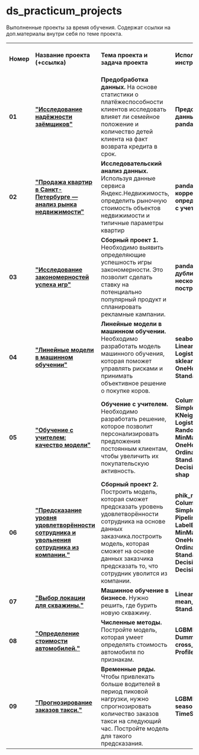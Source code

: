 # ds_practicum_projects
Выполненные проекты за время обучения. Содержат ссылки на доп.материалы внутри себя по теме проекта.
<br/>
<table>
    <tr>
        <td><b>Номер</b></td>
        <td><b>Название проекта (+ссылка)</b></td>
        <td><b>Тема проекта и задача проекта</b></td>
        <td><b>Используемые инструменты</b></td>
        <td><b>Темы инф. материалов и рекомендации ревьювера</b></td>
    </tr>
    <tr>
        <td> <b>01</b></td>
        <td><a href="https://github.com/DinoWithPython/ds_practicum_projects/tree/main/Надежность%20заемщиков" target="_blank"><b>"Исследование надёжности заёмщиков"</b></a></td>
        <td><b>Предобработка данных.</b> На основе статистики о платёжеспособности клиентов исследовать влияет ли семейное положение и количество детей клиента на факт возврата кредита в срок.</td>
        <td><b>Предобработка данных, python, pandas</b></td>
        <td>qcut, настройка юпитера, PEP8, plotly, SQL тренажер и задачки, Главред</td>
    </tr>
    <tr>
        <td> <b>02</b></td>
        <td><a href="https://github.com/DinoWithPython/ds_practicum_projects/tree/main/Анализ%20рынка%20недвижимости%20Питера" target="_blank"><b>"Продажа квартир в Санкт-Петербурге — анализ рынка недвижимости"</b></a></td>
        <td><b>Исследовательский анализ данных.</b> Используя данные сервиса Яндекс.Недвижимость, определить рыночную стоимость объектов недвижимости и типичные параметры квартир</td>
        <td><b>pandas, seaborn, корреляция, определение типа дат с учетом разных лет</b></td>
        <td>Kaggle, astype('datetime64[M]') для корректного учета месяца, habr по предобработке, seaborn</td>
    </tr>
    <tr>
        <td> <b>03</b></td>
        <td><a href="https://github.com/DinoWithPython/ds_practicum_projects/blob/main/03%20Сборный%20проект%201(Анализ%20рынка%20игровых%20платформ%20и%20игр).ipynb" target="_blank"><b>"Исследование закономерностей успеха игр"</b></a></td>
        <td><b>Сборный проект 1.</b> Необходимо выявить определяющие успешность игры закономерности. Это позволит сделать ставку на потенциально популярный продукт и спланировать рекламные кампании.</td>
        <td><b>pandas, поиск дубликатов в нескольких столбцах, построение pie</b></td>
        <td>Книга по Matplolib, статьи построения усов и прочего, отношение между переменными</td>
    </tr>
    <tr>
        <td> <b>04</b></td>
        <td><a href="https://github.com/DinoWithPython/ds_practicum_projects/blob/main/04%20Линейные%20модели%20в%20машинном%20обучении.ipynb" target="_blank"><b>"Линейные модели в машинном обучении"</b></a></td>
        <td><b>Линейные модели в машинном обучении.</b> Необходимо разработать модель машинного обучения, которая поможет  управлять рисками и принимать объективное решение о покупке коров.</td>
        <td><b>seaborn, LinearRegression, LogisticRegression, sklearn.metrics, OneHotEncoder, StandardScaler</b></td>
        <td>Огромное количество полезных комментариев от ревьювера, помимо этого ссылки на разные статьи, пайплайны и прочее.</td>
    </tr>
    <tr>
        <td> <b>05</b></td>
        <td><a href="https://github.com/DinoWithPython/ds_practicum_projects/blob/main/05%20Обучение%20с%20учителем.ipynb" target="_blank"><b>"Обучение с учителем: качество модели"</b></a></td>
        <td><b>Обучение с учителем.</b> Необходимо разработать решение, которое позволит персонализировать предложения постоянным клиентам, чтобы увеличить их покупательскую активность.</td>
        <td><b>ColumnTransformer, SimpleImputer, KNeighborsClassifier, LogisticRegression, RandomizedSearchCV, MinMaxScaler, OneHotEncoder, OrdinalEncoder, StandardScaler, SVC, DecisionTreeClassifier, shap</b></td>
        <td>Подробный разбор метрики ROC AUC, учебник по машинному обучению.</td>
    </tr>
    <tr>
        <td> <b>06</b></td>
        <td><a href="https://github.com/DinoWithPython/ds_practicum_projects/blob/main/06%20Сборный%20проект%202(Предсказание%20уровня%20удовлетворенности%20сотрудника%20и%20факт%20увольнения).ipynb" target="_blank"><b>"Предсказание уровня удовлетворённости сотрудника и увольнения сотрудника из компании."</b></a></td>
        <td><b>Сборный проект 2.</b> Построить модель, которая сможет предсказать уровень удовлетворённости сотрудника на основе данных заказчика.построить модель, которая сможет на основе данных заказчика предсказать то, что сотрудник уволится из компании.</td>
        <td><b>phik_matrix, ColumnTransformer, SimpleImputer, Pipeline, LabelEncoder, MinMaxScaler, OneHotEncoder, OrdinalEncoder, StandardScaler, DecisionTreeClassifier, DecisionTreeRegressor</b></td>
        <td>Материалы для более углубленного погружения в машинное обучение.</td>
    </tr>
    <tr>
        <td> <b>07</b></td>
        <td><a href="https://github.com/DinoWithPython/ds_practicum_projects/blob/main/07%20Выбор%20локации%20для%20скважины.ipynb" target="_blank"><b>"Выбор локации для скважины."</b></a></td>
        <td><b>Машинное обучение в бизнесе.</b> Нужно решить, где бурить новую скважину.</td>
        <td><b>LinearRegression, mean_squared_error, StandardScaler </b></td>
        <td>Материалы по теме машинного обучения для бизнеса.</td>
    </tr>
    <tr>
        <td> <b>08</b></td>
        <td><a href="https://github.com/DinoWithPython/ds_practicum_projects/blob/main/08%20Определение%20стоимости%20автомобилей.ipynb" target="_blank"><b>"Определение стоимости автомобилей."</b></a></td>
        <td><b>Численные методы.</b> Постройте модель, которая умеет определять стоимость автомобиля по признакам.</td>
        <td><b>LGBMRegressor, DummyRegressor, cross_val_score, ProfileReport </b></td>
        <td>Материалы по теме оптимизации моделей.</td>
    </tr>
    <tr>
        <td> <b>09</b></td>
        <td><a href="https://github.com/DinoWithPython/ds_practicum_projects/blob/main/09%20Прогнозирование%20заказов%20такси.ipynb" target="_blank"><b>"Прогнозирование заказов такси."</b></a></td>
        <td><b>Временные ряды.</b> Чтобы привлекать больше водителей в период пиковой нагрузки, нужно спрогнозировать количество заказов такси на следующий час. Постройте модель для такого предсказания.</td>
        <td><b>LGBMRegressor, seasonal_decompose, TimeSeriesSplit </b></td>
        <td>Ссылки на лекции по временным рядам, чтобы лучше разобраться в теме.</td>
    </tr>
</table>